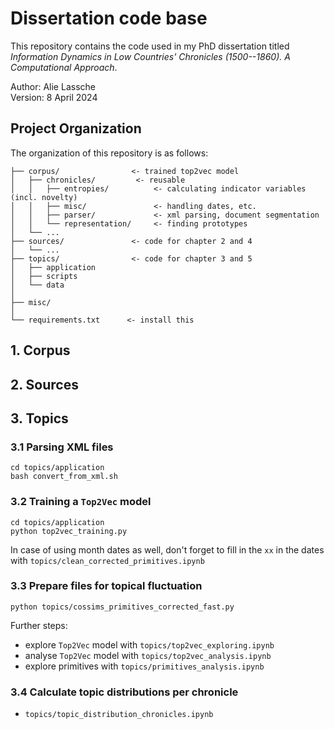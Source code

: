 # Dissertation code base 


This repository contains the code used in my PhD dissertation titled _Information Dynamics in Low Countries' Chronicles (1500--1860). A Computational Approach_.

Author: Alie Lassche\
Version: 8 April 2024

## Project Organization

The organization of this repository is as follows:
```
├── corpus/                <- trained top2vec model
│   ├── chronicles/         <- reusable
│   │   ├── entropies/          <- calculating indicator variables (incl. novelty)
│   │   ├── misc/               <- handling dates, etc.
│   │   ├── parser/             <- xml parsing, document segmentation
│   │   └── representation/     <- finding prototypes
│   └── ...
├── sources/               <- code for chapter 2 and 4
│   └── ...
├── topics/                <- code for chapter 3 and 5
│   ├── application
│   ├── scripts
│   └── data
│
├── misc/
│
└── requirements.txt      <- install this
```

## 1. Corpus

## 2. Sources

## 3. Topics

### 3.1 Parsing XML files

```
cd topics/application
bash convert_from_xml.sh
```

### 3.2 Training a `Top2Vec` model

```
cd topics/application
python top2vec_training.py
```

In case of using month dates as well, don't forget to fill in the `xx` in the dates with `topics/clean_corrected_primitives.ipynb`

### 3.3 Prepare files for topical fluctuation

```
python topics/cossims_primitives_corrected_fast.py
```

Further steps:
- explore `Top2Vec` model with `topics/top2vec_exploring.ipynb`
- analyse `Top2Vec` model with `topics/top2vec_analysis.ipynb`
- explore primitives with `topics/primitives_analysis.ipynb`

### 3.4 Calculate topic distributions per chronicle

- `topics/topic_distribution_chronicles.ipynb`







